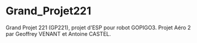# Grand_Projet221
Grand Projet 221 (GP221), projet d'ESP pour robot GOPIGO3.
Projet Aéro 2 par Geoffrey VENANT et Antoine CASTEL.
